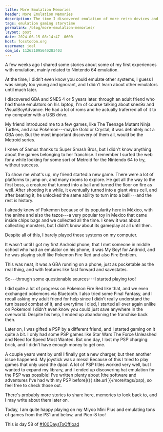 ```yaml
---
title: More Emulation Memories
header: More Emulation Memories
description: The time I discovered emulation of more retro devices and the time I tried emulating them on my phone!
tags: emulation gaming storytime
permalink: /blog/more-emulation-memories/
layout: post
date: 2024-06-15 08:14:47 -0600
host: fosstodon.org
username: joel
com_id: 112621095640283403
---
```

A few weeks ago I shared some stories about some of my first experiences with emulation, mainly related to Nintendo 64 emulation. 

At the time, I didn't even know you could emulate other systems, I guess I was simply too young and ignorant, and I didn't learn about other emulators until much later.

I discovered GBA and SNES 4 or 5 years later. through an adult friend who had those emulators on his laptop, I'm of course talking about snes9x and VisualBoyAdvance. He had a lot of roms and he actually traferred all of it to my computer with a USB drive.

My friend introduced me to a few games, like The Teenage Mutant Ninja Turtles, and also Pokémon---maybe Gold or Crystal, it was definitely not a GBA one. But the most important discovery of them all, would be the Metroid series. 

I knew of Samus thanks to Super Smash Bros, but I didn't know anything about the games belonging to her franchise. I remember I surfed the web for a while looking for some sort of Metroid for the Nintendo 64 to try, without success.

To show me what's up, my friend started a new game. There were a lot of platforms to jump on, and many rooms to explore. He got all the way to the first boss, a creature that turned into a ball and turned the floor on fire as well. After shooting it a while, it eventually turned into a giant virus cell, and after beating it, he unlocked the same ability to turn into a ball!---and the rest is history.

I already knew of Pokemon because of its popularity here in México, with the anime and also the tazos---a very popular toy in Mexico that came inside chips bags and we collected all the time. I knew it was about collecting monsters, but I didn't know about its gameplay at all until then.

Despite all of this, I barely played those systems on my computer.

It wasn't until I got my first Android phone, that I met someone in middle school who had an emulator on his phone, it was My Boy! for Android, and he was playing stuff like Pokemon Fire Red and also Fire Emblem.

This was neat, it was a GBA running on a phone, just as pocketable as the real thing, and with features like fast forward and savestates.

So---through some questionable sources---I started playing too!

I did quite a lot of progress on Pokemon Fire Red like that, and we even exchanged pokemons via Bluetooth. I also tried some Final Fantasy, and I recall asking my adult friend for help since I didn't really understand the turn based combat of it, and everytime I died, I started all over again unlike on Pokemon! I didn't even know you could just save anywhere in the overworld. Despite his help, I ended up abandoning the franchise back then.

Later on, I was gifted a PSP by a different friend, and I started gaming on it quite a bit. I only had some PSP games like Star Wars The Force Unleashed and Need for Speed Most Wanted. But one day, I lost my PSP charging brick, and I didn't have enough money to get one.

A couple years went by until I finally got a new charger, but then another issue happened. My joystick was a mess! Because of this I tried to play games that only used the dpad. A lot of PSP titles worked very well, but I wanted to expand my library, and I ended up discovering hat emulation for the PSP was possible! I've written plenty about [the software and adventures I've had with my PSP before]({{ site.url }}/more/tags/psp), so feel free to check those out.

There's probably more stories to share here, memories to look back to, and I may write about them later on.

Today, I am quite happy playing on my Miyoo Mini Plus and emulating tons of games from the PS1 and below, and Pico-8 too!

This is day 58 of [#100DaysToOffload](https://100daystooffload.com)
